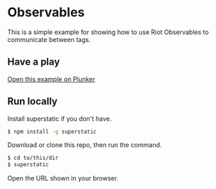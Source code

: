 # Observables

This is a simple example for showing how to use Riot Observables to communicate between tags.

## Have a play

[Open this example on Plunker](http://riot.js.org/examples/plunker/?app=observables)

## Run locally

Install superstatic if you don't have.

```bash
$ npm install -g superstatic
```

Download or clone this repo, then run the command.

```bash
$ cd to/this/dir
$ superstatic
```

Open the URL shown in your browser.
